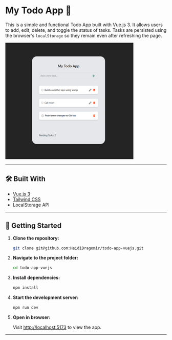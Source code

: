 # My Todo App 📝

This is a simple and functional Todo App built with Vue.js 3. It allows users to add, edit, delete, and toggle the status of tasks. Tasks are persisted using the browser's `localStorage` so they remain even after refreshing the page.

<img src="./src/assets/todo-app.png" alt="App Screenshot" width="400"/>

---

## 🛠 Built With

-   [Vue.js 3](https://vuejs.org/)
-   [Tailwind CSS](https://tailwindcss.com/)
-   LocalStorage API

---

## 🚀 Getting Started

1. **Clone the repository:**

    ```sh
    git clone git@github.com:HeidiDragomir/todo-app-vuejs.git

    ```

2. **Navigate to the project folder:**

    ```sh
    cd todo-app-vuejs

    ```

3. **Install dependencies:**

    ```sh
    npm install

    ```

4. **Start the development server:**

    ```sh
    npm run dev

    ```

5. **Open in browser:**

    Visit [http://localhost:5173](http://localhost:5173) to view the app.

---
